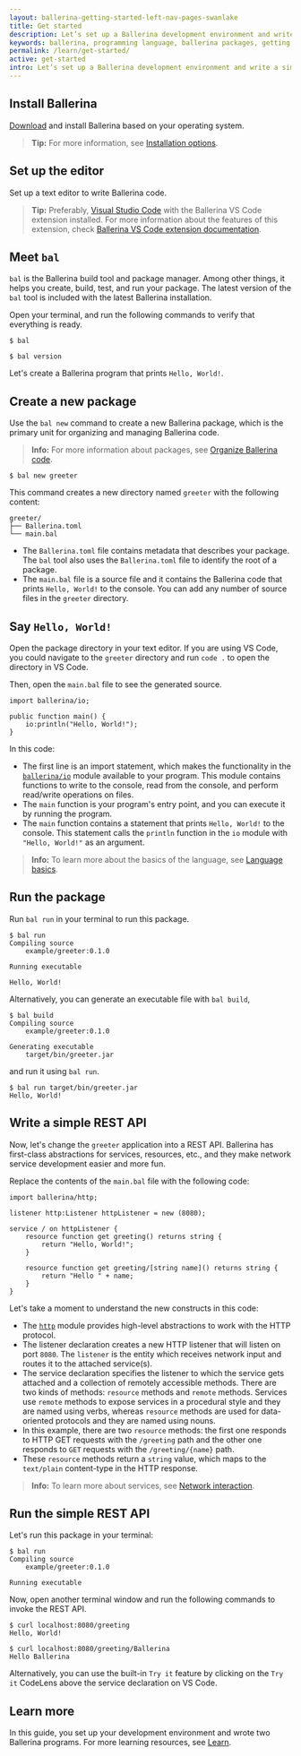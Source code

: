```yaml
---
layout: ballerina-getting-started-left-nav-pages-swanlake
title: Get started 
description: Let’s set up a Ballerina development environment and write a simple Ballerina program.
keywords: ballerina, programming language, ballerina packages, getting started
permalink: /learn/get-started/
active: get-started
intro: Let’s set up a Ballerina development environment and write a simple Ballerina program.
---
```


## Install Ballerina

[Download](/downloads/) and install Ballerina based on your operating system.

>**Tip:** For more information, see [Installation options](/downloads/installation-options/).

## Set up the editor

Set up a text editor to write Ballerina code.

>**Tip:** Preferably, <a href="https://code.visualstudio.com/" target="_blank">Visual Studio Code</a> with the Ballerina VS Code extension installed. For more information about the features of this extension, check <a href="https://wso2.com/ballerina/vscode/docs/" target="_blank">Ballerina VS Code extension documentation</a>.

## Meet `bal`

`bal` is the Ballerina build tool and package manager. Among other things, it helps you create, build, test, and run your package. The latest version of the `bal` tool is included with the latest Ballerina installation. 

Open your terminal, and run the following commands to verify that everything is ready.

```
$ bal
```

```
$ bal version
```

Let's create a Ballerina program that prints `Hello, World!`.

## Create a new package

Use the `bal new` command to create a new Ballerina package, which is the primary unit for organizing and managing Ballerina code. 

>**Info:** For more information about packages, see [Organize Ballerina code](/learn/organize-ballerina-code/).

```
$ bal new greeter
```

This command creates a new directory named `greeter` with the following content:

```
greeter/
├── Ballerina.toml
└── main.bal
```

- The `Ballerina.toml` file contains metadata that describes your package. The `bal` tool also uses the `Ballerina.toml` file to identify the root of a package.
- The `main.bal` file is a source file and it contains the Ballerina code that prints `Hello, World!` to the console. You can add any number of source files in the `greeter` directory.

## Say `Hello, World!`

Open the package directory in your text editor. If you are using VS Code, you could navigate to the `greeter` directory and run `code .` to open the directory in VS Code. 

Then, open the `main.bal` file to see the generated source.

```ballerina
import ballerina/io;

public function main() {
    io:println("Hello, World!");
}
```

In this code:

- The first line is an import statement, which makes the functionality in the <a href="https://lib.ballerina.io/ballerina/io/latest" target="_blank">`ballerina/io`</a> module available to your program. This module contains functions to write to the console, read from the console, and perform read/write operations on files.
- The `main` function is your program's entry point, and you can execute it by running the program. 
- The `main` function contains a statement that prints `Hello, World!` to the console. This statement calls the `println` function in the `io` module with `"Hello, World!"` as an argument.

>**Info:** To learn more about the basics of the language, see [Language basics](/learn/language-basics/). 

## Run the package

Run `bal run` in your terminal to run this package.

```
$ bal run
Compiling source
	example/greeter:0.1.0

Running executable

Hello, World!
```

Alternatively, you can generate an executable file with `bal build`,

```
$ bal build
Compiling source
	example/greeter:0.1.0

Generating executable
	target/bin/greeter.jar
```

and run it using `bal run`.

```
$ bal run target/bin/greeter.jar
Hello, World!
```

## Write a simple REST API

Now, let's change the `greeter` application into a REST API. Ballerina has first-class abstractions for services, resources, etc., and they make network service development easier and more fun. 

Replace the contents of the `main.bal` file with the following code:

```ballerina
import ballerina/http;

listener http:Listener httpListener = new (8080);

service / on httpListener {
    resource function get greeting() returns string { 
        return "Hello, World!"; 
    }

    resource function get greeting/[string name]() returns string { 
        return "Hello " + name; 
    }
}
```

Let's take a moment to understand the new constructs in this code:

- The <a href="https://lib.ballerina.io/ballerina/http/latest" target="_blank">`http`</a> module provides high-level abstractions to work with the HTTP protocol. 
- The listener declaration creates a new HTTP listener that will listen on port `8080`. The `listener` is the entity which receives network input and routes it to the attached service(s).
- The service declaration specifies the listener to which the service gets attached and a collection of remotely accessible methods. There are two kinds of methods: `resource` methods and `remote` methods. Services use `remote` methods to expose services in a procedural style and they are named using verbs, whereas `resource` methods are used for data-oriented protocols and they are named using nouns.
- In this example, there are two `resource` methods: the first one responds to HTTP GET requests with the `/greeting` path and the other one responds to `GET` requests with the `/greeting/{name}` path.
- These `resource` methods return a `string` value, which maps to the `text/plain` content-type in the HTTP response.

>**Info:** To learn more about services, see [Network interaction](/learn/network-interaction/). 

## Run the simple REST API

Let's run this package in your terminal:

```
$ bal run
Compiling source
	example/greeter:0.1.0

Running executable
```

Now, open another terminal window and run the following commands to invoke the REST API.

```
$ curl localhost:8080/greeting
Hello, World!

$ curl localhost:8080/greeting/Ballerina
Hello Ballerina
```

Alternatively, you can use the built-in `Try it` feature by clicking on the `Try it` CodeLens above the service declaration on VS Code.

## Learn more

In this guide, you set up your development environment and wrote two Ballerina programs. For more learning resources, see [Learn](/learn/).
